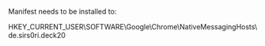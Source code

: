 Manifest needs to be installed to:

HKEY_CURRENT_USER\SOFTWARE\Google\Chrome\NativeMessagingHosts\de.sirs0ri.deck20